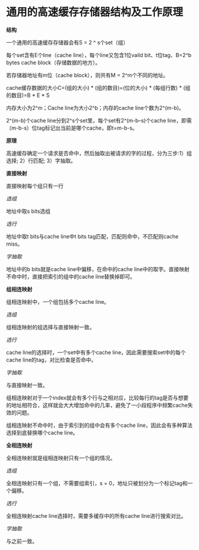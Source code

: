 # 通用的高速缓存存储器结构及工作原理

**结构**

一个通用的高速缓存存储器会有S = 2 ^ s个set（组）

每个set含有E个line（cache line），每个line又包含1位vaild bit、t位tag、B=2^b bytes cache block（存储数据的地方）。

若存储器地址有m位（cache block），则共有M = 2^m个不同的地址。

cache缓存数据的大小C=(组的大小) * (组的数目)=(位的大小) * (每组行数) * (组的数目)=B * E * S

内存大小为2^m；Cache line为大小2^b；内存的cache line个数为2^(m-b)。

2^(m-b)个cache line分到2^s个set里，每个set有2^(m-b–s)个cache line，即需（m-b-s）位tag标记出当前是哪个cache，即t=m-b-s。 

**原理**

高速缓存确定一个请求是否命中，然后抽取出被请求的字的过程，分为三步:1）组选择; 2）行匹配; 3）字抽取。

  **直接映射**

  直接映射每个组只有一行
  
  *选组*

地址中取s bits选组

  *选行*

地址中取t bits与cache line中t bits tag匹配，匹配则命中，不匹配则cache miss。

  *字抽取*

地址中的b bits就是cache line中偏移，在命中的cache line中的取字。直接映射不命中时，直接把索引的组中的cache line替换掉即可。

  **组相连映射**
  
  组相连映射中，一个组包括多个cache line。
  
 *选组*

组相连映射的组选择与直接映射一致。

 *选行*

cache line的选择时，一个set中有多个cache line，因此需要搜索set中的每个cache line的tag，对比检查是否命中。

 *字抽取*

与直接映射一致。

组相连映射对于一个index就会有多个行与之相对应，比较每行的tag是否与想要的地址相符合，这样就会大大增加命中的几率，避免了一小段程序中频繁cache失效的问题。

组相连映射不命中时，由于索引到的组中会有多个cache line，因此会有多种算法选择到底替换哪个cache line。


 **全相连映射**
 
 全相连映射就是组相连映射只有一个组的情况。

  *选组*

全相连映射只有一个组，不需要组索引，s = 0，地址只被划分为一个标记tag和一个偏移。

  *选行*

全相连映射cache line选择时，需要多缓存中的所有cache line进行搜索对比。

  *字抽取*

与之前一致。
